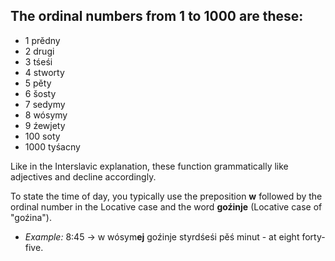 ## The ordinal numbers from 1 to 1000 are these:
* 1 prědny
* 2 drugi
* 3 tśeśi
* 4 stworty
* 5 pěty
* 6 šosty
* 7 sedymy
* 8 wósymy
* 9 źewjety
* 100 soty
* 1000 tyśacny

Like in the Interslavic explanation, these function grammatically like adjectives and decline accordingly.

To state the time of day, you typically use the preposition **w** followed by the ordinal number in the Locative case and the word **goźinje** (Locative case of "goźina").

* *Example:* 8:45 -> w wósym**ej** goźinje styrdśeśi pěś minut - at eight forty-five.